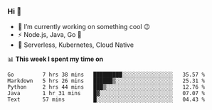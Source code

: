 ### Hi 👋

<!--
**nodejh/nodejh** is a ✨ _special_ ✨ repository because its `README.md` (this file) appears on your GitHub profile.

Here are some ideas to get you started:

- 🔭 I’m currently working on ...
- 🌱 I’m currently learning ...
- 👯 I’m looking to collaborate on ...
- 🤔 I’m looking for help with ...
- 💬 Ask me about ...
- 📫 How to reach me: ...
- 😄 Pronouns: ...
- ⚡ Fun fact: ...
-->

- 🔭 I’m currently working on something cool :wink:
- ⚡ Node.js, Java, Go :thought_balloon:
- 🤖 Serverless, Kubernetes, Cloud Native

📊 **This week I spent my time on**

<!--START_SECTION:waka-->
```text
Go         7 hrs 38 mins   █████████░░░░░░░░░░░░░░░░   35.57 % 
Markdown   5 hrs 26 mins   ██████▒░░░░░░░░░░░░░░░░░░   25.31 % 
Python     2 hrs 44 mins   ███▒░░░░░░░░░░░░░░░░░░░░░   12.76 % 
Java       1 hr 31 mins    █▓░░░░░░░░░░░░░░░░░░░░░░░   07.07 % 
Text       57 mins         █░░░░░░░░░░░░░░░░░░░░░░░░   04.43 % 
```
<!--END_SECTION:waka-->


<!--
:traffic_light: **Visitors**

![visitors](https://visitor-badge.glitch.me/badge?page_id=nodejh.nodejh)
-->
